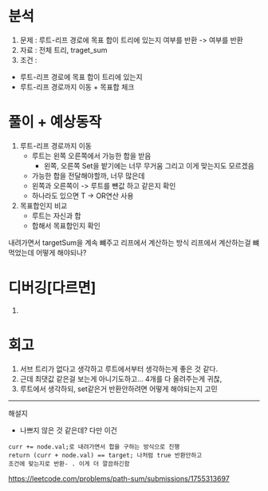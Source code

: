 # 분석

1. 문제 : 루트-리프 경로에 목표 합이 트리에 있는지 여부를 반환 -> 여부를 반환
2. 자료 : 전체 트리, traget_sum
3. 조건 :

- 루트-리프 경로에 목표 합이 트리에 있는지
- 루트-리프 경로까지 이동 + 목표합 체크

# 풀이 + 예상동작

1. 루트-리프 경로까지 이동
    - 루트는 왼쪽 오른쪽에서 가능한 합을 받음
      - 왼쪽, 오른쪽 Set을 밭기에는 너무 무거움 그리고 이게 맞는지도 모르겠음
    - 가능한 합을 전달해야할까, 너무 많은데
    - 왼쪽과 오른쪽이 -> 루트를 뺸값 하고 같은지 확인 
    - 하나라도 있으면 T -> OR연산 사용
2. 목표합인지 비교
    - 루트는 자신과 합
    - 합해서 목표합인지 확인

내려가면서 targetSum을 계속 뺴주고 리프에서 계산하는 방식
리프에서 계산하는걸 뺴먹었는데 어떻게 해야되나? 

# 디버깅[다르면]

1. 

# 회고

1. 서브 트리가 없다고 생각하고 루트에서부터 생각하는게 좋은 것 같다.
2. 근데 최댓값 같은걸 보는게 아니기도하고... 4개를 다 올려주는게 귀찮, 
3. 루트에서 생각하되, set같은거 반환안하려면 어떻게 해야되는지 고민

---
해설지
- 나쁘지 않은 것 같은데? 다만 이건
```
curr += node.val;로 내려가면서 합을 구하는 방식으로 진행 
return (curr + node.val) == target; 나처럼 true 반환안하고 
조건에 맞는지로 반환- . 이게 더 깔끔하긴함
```




https://leetcode.com/problems/path-sum/submissions/1755313697